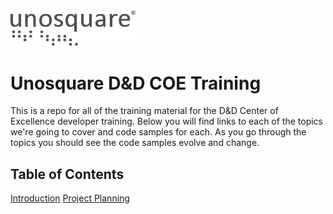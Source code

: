 <img src="images/unosquare_logo.svg" width=200 />

# Unosquare D&D COE Training

This is a repo for all of the training material for the D&D Center of Excellence developer training. Below you will find links to each of the topics we're going to cover and code samples for each. As you go through the topics you should see the code samples evolve and change.

## Table of Contents

[Introduction](https://github.com/richarddubay/coe-training/tree/main/lesson-1-introduction)
[Project Planning](https://github.com/richarddubay/coe-training/tree/main/lesson-2-project-planning)
